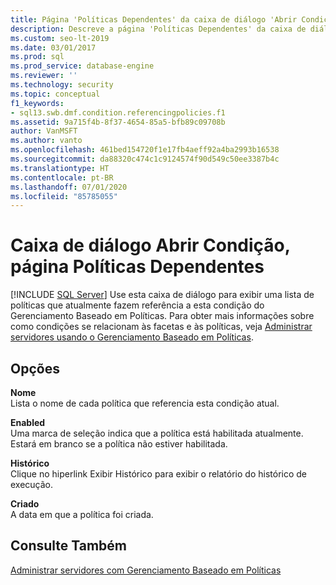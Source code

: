 ```yaml
---
title: Página 'Políticas Dependentes' da caixa de diálogo 'Abrir Condição'
description: Descreve a página 'Políticas Dependentes' da caixa de diálogo 'Abrir Condição' para o gerenciamento baseado em políticas do SSMS (SQL Server Management Studio).
ms.custom: seo-lt-2019
ms.date: 03/01/2017
ms.prod: sql
ms.prod_service: database-engine
ms.reviewer: ''
ms.technology: security
ms.topic: conceptual
f1_keywords:
- sql13.swb.dmf.condition.referencingpolicies.f1
ms.assetid: 9a715f4b-8f37-4654-85a5-bfb89c09708b
author: VanMSFT
ms.author: vanto
ms.openlocfilehash: 461bed154720f1e17fb4aeff92a4ba2993b16538
ms.sourcegitcommit: da88320c474c1c9124574f90d549c50ee3387b4c
ms.translationtype: HT
ms.contentlocale: pt-BR
ms.lasthandoff: 07/01/2020
ms.locfileid: "85785055"
---
```

# <a name="open-condition-dialog-box-dependent-policies-page"></a>Caixa de diálogo Abrir Condição, página Políticas Dependentes
 [!INCLUDE [SQL Server](../../includes/applies-to-version/sqlserver.md)]
  Use esta caixa de diálogo para exibir uma lista de políticas que atualmente fazem referência a esta condição do Gerenciamento Baseado em Políticas. Para obter mais informações sobre como condições se relacionam às facetas e às políticas, veja [Administrar servidores usando o Gerenciamento Baseado em Políticas](../../relational-databases/policy-based-management/administer-servers-by-using-policy-based-management.md).  
  
## <a name="options"></a>Opções  
 **Nome**  
 Lista o nome de cada política que referencia esta condição atual.  
  
 **Enabled**  
 Uma marca de seleção indica que a política está habilitada atualmente. Estará em branco se a política não estiver habilitada.  
  
 **Histórico**  
 Clique no hiperlink Exibir Histórico para exibir o relatório do histórico de execução.  
  
 **Criado**  
 A data em que a política foi criada.  
  
## <a name="see-also"></a>Consulte Também  
 [Administrar servidores com Gerenciamento Baseado em Políticas](../../relational-databases/policy-based-management/administer-servers-by-using-policy-based-management.md)  
  
  
